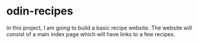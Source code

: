 # odin-recipes
In this project, I am going to build a basic recipe website. The website 
will consist of a main index page which will have links to a few recipes.
